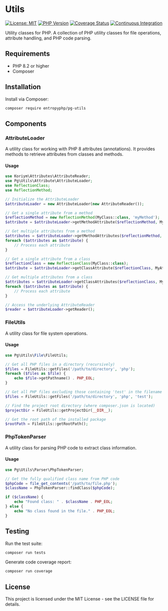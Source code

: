 # Utils

[![License: MIT](https://img.shields.io/badge/License-MIT-yellow.svg)](https://opensource.org/licenses/MIT)
[![PHP Version](https://img.shields.io/badge/php-%3E%3D8.1-blue.svg)](https://php.net)
[![Coverage Status](https://coveralls.io/repos/github/Entropyphp/utils/badge.svg?branch=main)](https://coveralls.io/github/Entropyphp/utils?branch=main)
[![Continuous Integration](https://github.com/Entropyphp/utils/actions/workflows/ci.yml/badge.svg?branch=main)](https://github.com/Entropyphp/utils/actions/workflows/ci.yml)

Utility classes for PHP. A collection of PHP utility classes for file operations, attribute handling, and PHP code parsing.

## Requirements

- PHP 8.2 or higher
- Composer

## Installation

Install via Composer:

```bash
composer require entropyphp/pg-utils
```

## Components

### AttributeLoader

A utility class for working with PHP 8 attributes (annotations). It provides methods to retrieve attributes from classes and methods.

#### Usage

```php
use Koriym\Attributes\AttributeReader;
use Pg\Utils\Attribute\AttributeLoader;
use ReflectionClass;
use ReflectionMethod;

// Initialize the AttributeLoader
$attributeLoader = new AttributeLoader(new AttributeReader());

// Get a single attribute from a method
$reflectionMethod = new ReflectionMethod(MyClass::class, 'myMethod');
$attribute = $attributeLoader->getMethodAttribute($reflectionMethod, MyAttribute::class);

// Get multiple attributes from a method
$attributes = $attributeLoader->getMethodAttributes($reflectionMethod, MyAttribute::class);
foreach ($attributes as $attribute) {
    // Process each attribute
}

// Get a single attribute from a class
$reflectionClass = new ReflectionClass(MyClass::class);
$attribute = $attributeLoader->getClassAttribute($reflectionClass, MyAttribute::class);

// Get multiple attributes from a class
$attributes = $attributeLoader->getClassAttributes($reflectionClass, MyAttribute::class);
foreach ($attributes as $attribute) {
    // Process each attribute
}

// Access the underlying AttributeReader
$reader = $attributeLoader->getReader();
```

### FileUtils

A utility class for file system operations.

#### Usage

```php
use Pg\Utils\File\FileUtils;

// Get all PHP files in a directory (recursively)
$files = FileUtils::getFiles('/path/to/directory', 'php');
foreach ($files as $file) {
    echo $file->getPathname() . PHP_EOL;
}

// Get all PHP files excluding those containing 'test' in the filename
$files = FileUtils::getFiles('/path/to/directory', 'php', 'test');

// Find the project root directory (where composer.json is located)
$projectDir = FileUtils::getProjectDir(__DIR__);

// Get the root path of the installed package
$rootPath = FileUtils::getRootPath();
```

### PhpTokenParser

A utility class for parsing PHP code to extract class information.

#### Usage

```php
use Pg\Utils\Parser\PhpTokenParser;

// Get the fully qualified class name from PHP code
$phpCode = file_get_contents('/path/to/file.php');
$className = PhpTokenParser::findClass($phpCode);

if ($className) {
    echo "Found class: " . $className . PHP_EOL;
} else {
    echo "No class found in the file." . PHP_EOL;
}
```

## Testing

Run the test suite:

```bash
composer run tests
```

Generate code coverage report:

```bash
composer run coverage
```

## License

This project is licensed under the MIT License - see the LICENSE file for details.